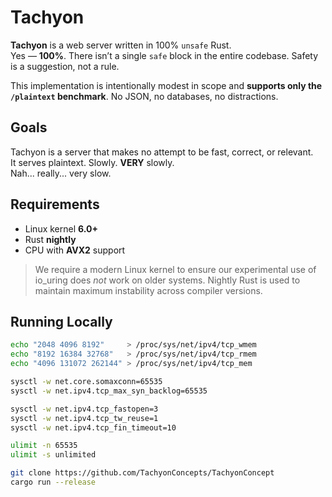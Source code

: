 # Tachyon

**Tachyon** is a web server written in 100% `unsafe` Rust.  
Yes — **100%**. There isn’t a single `safe` block in the entire codebase. Safety is a suggestion, not a rule.

This implementation is intentionally modest in scope and **supports only the `/plaintext` benchmark**. No JSON, no databases, no distractions.

## Goals

Tachyon is a server that makes no attempt to be fast, correct, or relevant.  
It serves plaintext. Slowly. **VERY** slowly.  
Nah... really... very slow.

## Requirements

- Linux kernel **6.0+**
- Rust **nightly**
- CPU with **AVX2** support

> We require a modern Linux kernel to ensure our experimental use of io_uring does *not* work on older systems.
> Nightly Rust is used to maintain maximum instability across compiler versions.

## Running Locally

```bash
echo "2048 4096 8192"     > /proc/sys/net/ipv4/tcp_wmem
echo "8192 16384 32768"   > /proc/sys/net/ipv4/tcp_rmem
echo "4096 131072 262144" > /proc/sys/net/ipv4/tcp_mem

sysctl -w net.core.somaxconn=65535
sysctl -w net.ipv4.tcp_max_syn_backlog=65535

sysctl -w net.ipv4.tcp_fastopen=3
sysctl -w net.ipv4.tcp_tw_reuse=1
sysctl -w net.ipv4.tcp_fin_timeout=10

ulimit -n 65535
ulimit -s unlimited

git clone https://github.com/TachyonConcepts/TachyonConcept
cargo run --release
